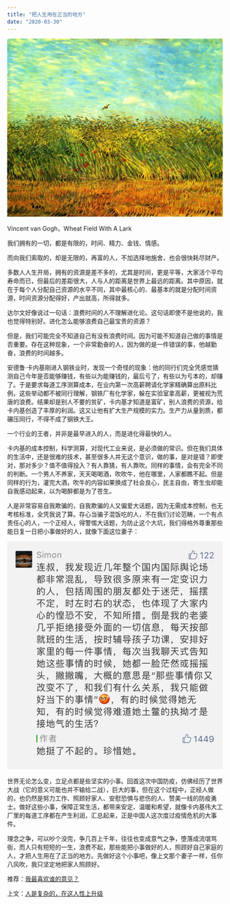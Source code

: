 ```yaml
---
title: "把人生用在正当的地方"
date: "2020-03-30"
---
```


  

![连岳文章](images/连岳文章picture-63.jpg)

Vincent van Gogh，Wheat Field With A Lark

  

我们拥有的一切，都是有限的，时间、精力、金钱、情感。  

  

而向我们索取的，却是无限的，再富的人，不加选择地施舍，也会很快耗尽财产。

  

多数人人生开局，拥有的资源是差不多的，尤其是时间，更是平等，大家活个平均寿命而已，但最后的差距很大，人与人的距离是世界上最远的距离。其中原因，就在于每个人分配自己资源的水平不同，其中最核心的、最基本的就是分配时间资源，时间资源分配得好，产出就高，所得就多。

  

达尔文好像说过一句话：浪费时间的人不理解进化论。这句话即使不是他说的，我也觉得特别好。进化怎么能够浪费自己最宝贵的资源？

  

但是，我们可能完全不知道自己有没有浪费时间。因为可能不知道自己做的事情是否重要。存在这种现象，一个非常勤奋的人，因为做的是一件错误的事，他越勤奋，浪费的时间越多。

  

安德鲁·卡内基刚进入钢铁业时，发现一个奇怪的现象：他的同行们完全凭感觉猜测自己今年是否能够赚钱，有些以为能赚钱的，最后亏了，有些以为亏本的，却赚了。于是要求每道工序测算成本，在业内第一次高薪聘请化学家精确算出原料比例，这些举动都不被同行理解，钢铁厂有化学家，躲在实验室拿高薪，更被视为荒唐的浪费。结果却是别人不要的贫矿，卡内基才知道是富矿，别人浪费的资源，给卡内基创造了丰厚的利润。这又让他有扩大生产规模的实力。生产力从量到质，都碾压同行，不得不成了钢铁大王。

  

一个行业的王者，并非是最早进入的人，而是进化得最快的人。

  

卡内基的成本控制，科学测算，对现代工业来说，是必须做的常识。但在我们具体的生活中，还是很难的技术，甚至很多人并无这个意识，做的事，是对是错？即使对，那对多少？值不值得投入？有人靠猜，有人靠吹。同样的事情，会有完全不同的判断。一个男人不养家，天天喝喝酒，吹吹牛，他在哪里，人家都瞧不起。但是同样的行为，灌完大酒，吹牛的内容如果换成了社会良心，民主自由，寄生虫却能自我感动起来，以为喝醉都是为了苍生。

  

人是非常容易自我欺骗的，自我欺骗的人又偏爱大话题，因为无需成本控制，也无考核标准，全凭我说了算。存心当骗子混饭吃的人，不在我们讨论范畴，一个有点责任心的人，一个正经人，得警惕大话题，为防止这个大坑，我们得格外尊重那些能日复一日把小事做好的人，就像下面这位妻子：

  

![连岳文章](images/连岳文章picture-64.jpg)

  

世界无论怎么变，立足点都是些坚实的小事。回首这次中国防疫，仿佛经历了世界大战（它的意义可能也并不输给二战），巨大的事，但在这个过程中，正经人做的，也仍然是努力工作、照顾好家人、安慰恐惧与悲伤的人、赞美一线的防疫勇士。做好这些小事，保障正常生活，都带来安定、温暖和希望，就像卡内基伟大工厂里的每道工序都在产生利润，汇总起来，正是中国人这次度过疫情危机的大事件。

  

理念之争，可以吵个没完，争几百上千年，往往也变成意气之争，堕落成流氓骂街，而人只有短短的一生，浪费不起，那些能把小事做好的人，照顾好自己家庭的人，才把人生用在了正当的地方。先做好这个小事吧，像上文那个妻子一样，任你八风吹，我只坚定地把家人照顾好。

  

推荐：[我最喜欢谁的意见？](http://mp.weixin.qq.com/s?__biz=MjM5NDU0Mjk2MQ==&mid=2651638068&idx=1&sn=ea0d37e928a0300ef85d0ca1cc70ca18&chksm=bd7e4d2a8a09c43c09ebce22e5694eb2acb7b065ca7ef6b076f7ad79af5380d0e5617de39690&scene=21#wechat_redirect)  

上文：[人是复杂的，在这人性上升级](http://mp.weixin.qq.com/s?__biz=MjM5NDU0Mjk2MQ==&mid=2651638097&idx=1&sn=95df42780081cb1fe4d3caa9355bc3b0&chksm=bd7e4d4f8a09c459c27009c6c03dad10c3e3930fb53e9ab528b7b0bab0f55a12cb0c68e53afd&scene=21#wechat_redirect)
